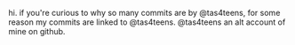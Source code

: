 hi. if you're curious to why so many commits are by @tas4teens, for some reason my commits are linked to @tas4teens. @tas4teens an alt account of mine on github.
